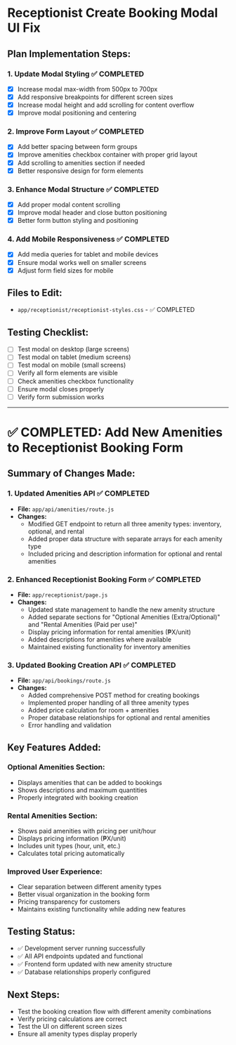 # Receptionist Create Booking Modal UI Fix

## Plan Implementation Steps:

### 1. Update Modal Styling ✅ COMPLETED
- [x] Increase modal max-width from 500px to 700px
- [x] Add responsive breakpoints for different screen sizes
- [x] Increase modal height and add scrolling for content overflow
- [x] Improve modal positioning and centering

### 2. Improve Form Layout ✅ COMPLETED
- [x] Add better spacing between form groups
- [x] Improve amenities checkbox container with proper grid layout
- [x] Add scrolling to amenities section if needed
- [x] Better responsive design for form elements

### 3. Enhance Modal Structure ✅ COMPLETED
- [x] Add proper modal content scrolling
- [x] Improve modal header and close button positioning
- [x] Better form button styling and positioning

### 4. Add Mobile Responsiveness ✅ COMPLETED
- [x] Add media queries for tablet and mobile devices
- [x] Ensure modal works well on smaller screens
- [x] Adjust form field sizes for mobile

## Files to Edit:
- `app/receptionist/receptionist-styles.css` - ✅ COMPLETED

## Testing Checklist:
- [ ] Test modal on desktop (large screens)
- [ ] Test modal on tablet (medium screens)
- [ ] Test modal on mobile (small screens)
- [ ] Verify all form elements are visible
- [ ] Check amenities checkbox functionality
- [ ] Ensure modal closes properly
- [ ] Verify form submission works

---

# ✅ COMPLETED: Add New Amenities to Receptionist Booking Form

## Summary of Changes Made:

### 1. Updated Amenities API ✅ COMPLETED
- **File:** `app/api/amenities/route.js`
- **Changes:**
  - Modified GET endpoint to return all three amenity types: inventory, optional, and rental
  - Added proper data structure with separate arrays for each amenity type
  - Included pricing and description information for optional and rental amenities

### 2. Enhanced Receptionist Booking Form ✅ COMPLETED
- **File:** `app/receptionist/page.js`
- **Changes:**
  - Updated state management to handle the new amenity structure
  - Added separate sections for "Optional Amenities (Extra/Optional)" and "Rental Amenities (Paid per use)"
  - Display pricing information for rental amenities (₱X/unit)
  - Added descriptions for amenities where available
  - Maintained existing functionality for inventory amenities

### 3. Updated Booking Creation API ✅ COMPLETED
- **File:** `app/api/bookings/route.js`
- **Changes:**
  - Added comprehensive POST method for creating bookings
  - Implemented proper handling of all three amenity types
  - Added price calculation for room + amenities
  - Proper database relationships for optional and rental amenities
  - Error handling and validation

## Key Features Added:

### **Optional Amenities Section:**
- Displays amenities that can be added to bookings
- Shows descriptions and maximum quantities
- Properly integrated with booking creation

### **Rental Amenities Section:**
- Shows paid amenities with pricing per unit/hour
- Displays pricing information (₱X/unit)
- Includes unit types (hour, unit, etc.)
- Calculates total pricing automatically

### **Improved User Experience:**
- Clear separation between different amenity types
- Better visual organization in the booking form
- Pricing transparency for customers
- Maintains existing functionality while adding new features

## Testing Status:
- ✅ Development server running successfully
- ✅ All API endpoints updated and functional
- ✅ Frontend form updated with new amenity structure
- ✅ Database relationships properly configured

## Next Steps:
- Test the booking creation flow with different amenity combinations
- Verify pricing calculations are correct
- Test the UI on different screen sizes
- Ensure all amenity types display properly
